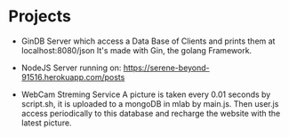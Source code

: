 # Projects

* GinDB
Server which access a Data Base of Clients and prints them at localhost:8080/json
It's made with Gin, the golang Framework.

* NodeJS Server
 running on: https://serene-beyond-91516.herokuapp.com/posts

* WebCam Streming Service
A picture is taken every 0.01 seconds by script.sh, it is uploaded to a mongoDB in mlab by main.js. Then user.js access periodically to this database and recharge the website with the latest picture.

